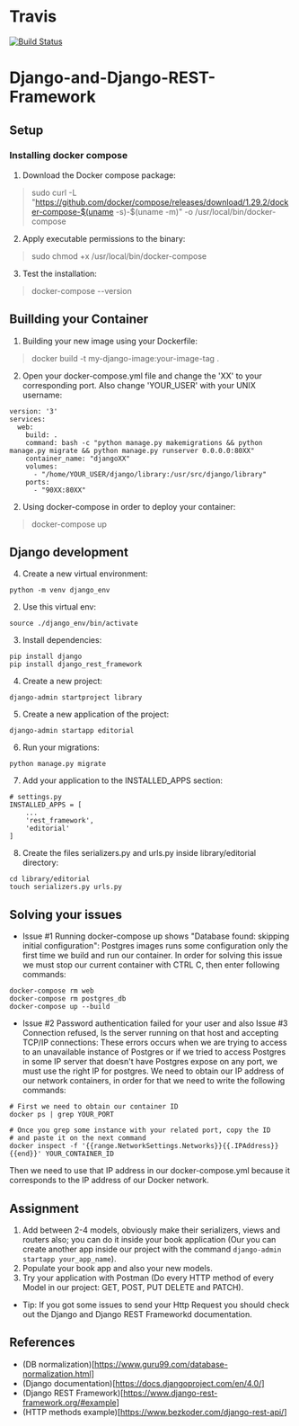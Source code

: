 # Travis
[![Build Status](https://app.travis-ci.com/CalebTeran/django_travis.svg?branch=main)](https://app.travis-ci.com/CalebTeran/django_travis)
# Django-and-Django-REST-Framework

## Setup
### Installing docker compose

1. Download the Docker compose package:
>  sudo curl -L "https://github.com/docker/compose/releases/download/1.29.2/docker-compose-$(uname -s)-$(uname -m)" -o /usr/local/bin/docker-compose
2. Apply executable permissions to the binary:
> sudo chmod +x /usr/local/bin/docker-compose
3. Test the installation:
> docker-compose --version

## Buillding your Container
1. Building your new image using your Dockerfile:
> docker build -t my-django-image:your-image-tag .
2. Open your docker-compose.yml file and change the 'XX' to your corresponding port. Also change 'YOUR_USER' with your UNIX username:
```
version: '3'
services:
  web:
    build: .
    command: bash -c "python manage.py makemigrations && python manage.py migrate && python manage.py runserver 0.0.0.0:80XX"
    container_name: "djangoXX"
    volumes:
      - "/home/YOUR_USER/django/library:/usr/src/django/library"
    ports:
      - "90XX:80XX"
``` 
2. Using docker-compose in order to deploy your container:
> docker-compose up

## Django development
4. Create a new virtual environment:
```
python -m venv django_env
```
2. Use this virtual env:
```
source ./django_env/bin/activate
```
3. Install dependencies:
```
pip install django
pip install django_rest_framework
```
4. Create a new project:
```
django-admin startproject library
```
5. Create a new application of the project:
```
django-admin startapp editorial
```
6. Run your migrations:
```
python manage.py migrate
```
7. Add your application to the INSTALLED_APPS section:

```
# settings.py
INSTALLED_APPS = [
    ...
    'rest_framework',
    'editorial'
]
```
8. Create the files serializers.py and urls.py inside library/editorial directory:

```
cd library/editorial
touch serializers.py urls.py
```

## Solving your issues
- Issue #1 Running docker-compose up shows "Database found: skipping initial configuration": Postgres images runs some configuration only the first time we build and run our container. In order for solving this issue we must stop our current container with CTRL C, then enter following commands:
```
docker-compose rm web
docker-compose rm postgres_db
docker-compose up --build
```

- Issue #2 Password authentication failed for your user and also Issue #3 Connection refused, Is the server running on that host and accepting TCP/IP connections: These errors occurs when we are trying to access to an unavailable instance of Postgres or if we tried to access Postgres in some IP server that doesn't have Postgres expose on any port, we must use the right IP for postgres. We need to obtain our IP address of our network containers, in order for that we need to write the following commands:

```
# First we need to obtain our container ID
docker ps | grep YOUR_PORT

# Once you grep some instance with your related port, copy the ID 
# and paste it on the next command
docker inspect -f '{{range.NetworkSettings.Networks}}{{.IPAddress}}{{end}}' YOUR_CONTAINER_ID
```
Then we need to use that IP address in our docker-compose.yml because it corresponds to the IP address of our Docker network.

## Assignment
1. Add between 2-4 models, obviously make their serializers, views and routers also; you can do it inside your book application (Our you can create another app inside our project with the command ```django-admin startapp your_app_name```).
2. Populate your book app and also your new models.
3. Try your application with Postman (Do every HTTP method of every Model in our project: GET, POST, PUT DELETE and PATCH).
- Tip: If you got some issues to send your Http Request you should check out the Django and Django REST Frameworkd documentation.

## References
- (DB normalization)[https://www.guru99.com/database-normalization.html]
- (Django documentation)[https://docs.djangoproject.com/en/4.0/]
- (Django REST Framework)[https://www.django-rest-framework.org/#example]
- (HTTP methods example)[https://www.bezkoder.com/django-rest-api/]
